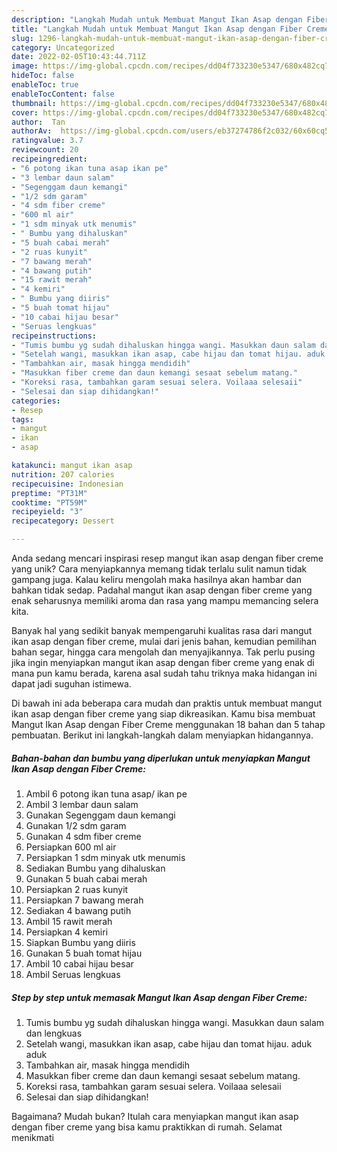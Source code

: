 ```yaml
---
description: "Langkah Mudah untuk Membuat Mangut Ikan Asap dengan Fiber Creme, Bikin Ngiler"
title: "Langkah Mudah untuk Membuat Mangut Ikan Asap dengan Fiber Creme, Bikin Ngiler"
slug: 1296-langkah-mudah-untuk-membuat-mangut-ikan-asap-dengan-fiber-creme-bikin-ngiler
category: Uncategorized
date: 2022-02-05T10:43:44.711Z
image: https://img-global.cpcdn.com/recipes/dd04f733230e5347/680x482cq70/mangut-ikan-asap-dengan-fiber-creme-foto-resep-utama.jpg
hideToc: false
enableToc: true
enableTocContent: false
thumbnail: https://img-global.cpcdn.com/recipes/dd04f733230e5347/680x482cq70/mangut-ikan-asap-dengan-fiber-creme-foto-resep-utama.jpg
cover: https://img-global.cpcdn.com/recipes/dd04f733230e5347/680x482cq70/mangut-ikan-asap-dengan-fiber-creme-foto-resep-utama.jpg
author:  Tan
authorAv:  https://img-global.cpcdn.com/users/eb37274786f2c032/60x60cq50/avatar.jpg
ratingvalue: 3.7
reviewcount: 20
recipeingredient:
- "6 potong ikan tuna asap ikan pe"
- "3 lembar daun salam"
- "Segenggam daun kemangi"
- "1/2 sdm garam"
- "4 sdm fiber creme"
- "600 ml air"
- "1 sdm minyak utk menumis"
- " Bumbu yang dihaluskan"
- "5 buah cabai merah"
- "2 ruas kunyit"
- "7 bawang merah"
- "4 bawang putih"
- "15 rawit merah"
- "4 kemiri"
- " Bumbu yang diiris"
- "5 buah tomat hijau"
- "10 cabai hijau besar"
- "Seruas lengkuas"
recipeinstructions:
- "Tumis bumbu yg sudah dihaluskan hingga wangi. Masukkan daun salam dan lengkuas"
- "Setelah wangi, masukkan ikan asap, cabe hijau dan tomat hijau. aduk aduk"
- "Tambahkan air, masak hingga mendidih"
- "Masukkan fiber creme dan daun kemangi sesaat sebelum matang."
- "Koreksi rasa, tambahkan garam sesuai selera. Voilaaa selesaii"
- "Selesai dan siap dihidangkan!"
categories:
- Resep
tags:
- mangut
- ikan
- asap

katakunci: mangut ikan asap 
nutrition: 207 calories
recipecuisine: Indonesian
preptime: "PT31M"
cooktime: "PT59M"
recipeyield: "3"
recipecategory: Dessert

---
```



Anda sedang mencari inspirasi resep mangut ikan asap dengan fiber creme yang unik? Cara menyiapkannya memang tidak terlalu sulit namun tidak gampang juga. Kalau keliru mengolah maka hasilnya akan hambar dan bahkan tidak sedap. Padahal mangut ikan asap dengan fiber creme yang enak seharusnya memiliki aroma dan rasa yang mampu memancing selera kita.


Banyak hal yang sedikit banyak mempengaruhi kualitas rasa dari mangut ikan asap dengan fiber creme, mulai dari jenis bahan, kemudian pemilihan bahan segar, hingga cara mengolah dan menyajikannya. Tak perlu pusing jika ingin menyiapkan mangut ikan asap dengan fiber creme yang enak di mana pun kamu berada, karena asal sudah tahu triknya maka hidangan ini dapat jadi suguhan istimewa.




Di bawah ini ada beberapa cara mudah dan praktis untuk membuat mangut ikan asap dengan fiber creme yang siap dikreasikan. Kamu bisa membuat Mangut Ikan Asap dengan Fiber Creme menggunakan 18 bahan dan 5 tahap pembuatan. Berikut ini langkah-langkah dalam menyiapkan hidangannya.

<!--inarticleads1-->

##### Bahan-bahan dan bumbu yang diperlukan untuk menyiapkan Mangut Ikan Asap dengan Fiber Creme:

1. Ambil 6 potong ikan tuna asap/ ikan pe
1. Ambil 3 lembar daun salam
1. Gunakan Segenggam daun kemangi
1. Gunakan 1/2 sdm garam
1. Gunakan 4 sdm fiber creme
1. Persiapkan 600 ml air
1. Persiapkan 1 sdm minyak utk menumis
1. Sediakan  Bumbu yang dihaluskan
1. Gunakan 5 buah cabai merah
1. Persiapkan 2 ruas kunyit
1. Persiapkan 7 bawang merah
1. Sediakan 4 bawang putih
1. Ambil 15 rawit merah
1. Persiapkan 4 kemiri
1. Siapkan  Bumbu yang diiris
1. Gunakan 5 buah tomat hijau
1. Ambil 10 cabai hijau besar
1. Ambil Seruas lengkuas




<!--inarticleads2-->

##### Step by step untuk memasak Mangut Ikan Asap dengan Fiber Creme:

1. Tumis bumbu yg sudah dihaluskan hingga wangi. Masukkan daun salam dan lengkuas
1. Setelah wangi, masukkan ikan asap, cabe hijau dan tomat hijau. aduk aduk
1. Tambahkan air, masak hingga mendidih
1. Masukkan fiber creme dan daun kemangi sesaat sebelum matang.
1. Koreksi rasa, tambahkan garam sesuai selera. Voilaaa selesaii
1. Selesai dan siap dihidangkan!



Bagaimana? Mudah bukan? Itulah cara menyiapkan mangut ikan asap dengan fiber creme yang bisa kamu praktikkan di rumah. Selamat menikmati
